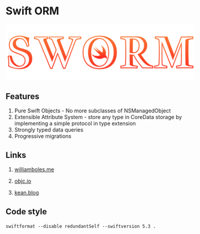 # Swift ORM

![SWORM](logo.svg)

## Features

1) Pure Swift Objects - No more subclasses of NSManagedObject
2) Extensible Attribute System - store any type in CoreData storage by implementing a simple protocol in type extension
3) Strongly typed data queries
4) Progressive migrations

## Links

1) [williamboles.me](https://williamboles.me/progressive-core-data-migration/)

2) [objc.io](https://www.objc.io/issues/4-core-data/core-data-migration/#progressive-migrations)

3) [kean.blog](https://kean.blog/post/core-data-progressive-migrations)

## Code style

`swiftformat --disable redundantSelf --swiftversion 5.3 .`
